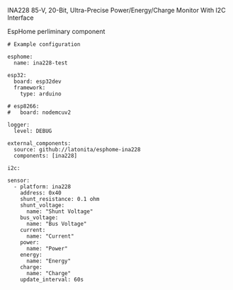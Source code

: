 INA228 85-V, 20-Bit, Ultra-Precise Power/Energy/Charge Monitor With I2C Interface

EspHome perliminary component
```
# Example configuration

esphome:
  name: ina228-test

esp32:
  board: esp32dev
  framework:
    type: arduino

# esp8266:
#   board: nodemcuv2

logger:
  level: DEBUG

external_components:
  source: github://latonita/esphome-ina228
  components: [ina228]

i2c:

sensor:
  - platform: ina228
    address: 0x40
    shunt_resistance: 0.1 ohm
    shunt_voltage:
      name: "Shunt Voltage"
    bus_voltage:
      name: "Bus Voltage"
    current:
      name: "Current"
    power:
      name: "Power"
    energy:
      name: "Energy"
    charge:
      name: "Charge"
    update_interval: 60s



```